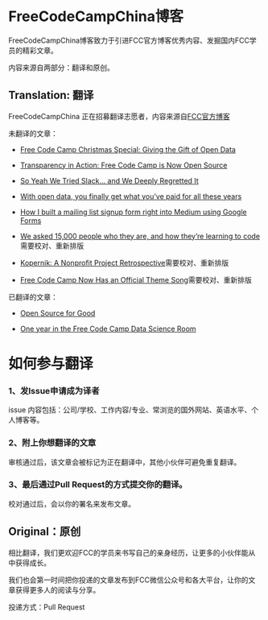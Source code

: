 # FreeCodeCampChina博客
FreeCodeCampChina博客致力于引进FCC官方博客优秀内容、发掘国内FCC学员的精彩文章。

内容来源自两部分：翻译和原创。

## Translation: 翻译
FreeCodeCampChina 正在招募翻译志愿者，内容来源自[FCC官方博客](https://medium.freecodecamp.com)

未翻译的文章：

* [Free Code Camp Christmas Special: Giving the Gift of Open Data](https://medium.freecodecamp.com/free-code-camp-christmas-special-giving-the-gift-of-data-6ecbf0313d62)

* [Transparency in Action: Free Code Camp is Now Open Source](https://medium.freecodecamp.com/transparency-in-action-free-code-camp-is-now-open-source-9dae1985d925#.gzz9xmlvl)

* [So Yeah We Tried Slack… and We Deeply Regretted It](https://medium.freecodecamp.com/so-yeah-we-tried-slack-and-we-deeply-regretted-it-391bcc714c81)

* [With open data, you finally get what you’ve paid for all these years](https://medium.freecodecamp.com/with-open-data-you-finally-get-what-your-taxes-already-paid-for-6f1990d98e9#.uve55q7zk)

* [How I built a mailing list signup form right into Medium using Google Forms](https://medium.freecodecamp.com/how-to-add-mailing-list-signup-to-your-medium-stories-using-google-forms-c717393b2f6#.bpyb8vafd) 

* [We asked 15,000 people who they are, and how they’re learning to code](https://medium.freecodecamp.com/we-asked-15-000-people-who-they-are-and-how-theyre-learning-to-code-4104e29b2781)需要校对、重新排版

* [Kopernik: A Nonprofit Project Retrospective](https://medium.freecodecamp.com/kopernik-retrospective-68685371b00b#.fkbnhehge)需要校对、重新排版

* [Free Code Camp Now Has an Official Theme Song](https://medium.freecodecamp.com/free-code-camp-now-has-an-official-theme-song-97765270d2bd?swoff=true#.11vmgznjx)需要校对、重新排版

已翻译的文章：

* [Open Source for Good](https://medium.freecodecamp.com/open-source-for-good-1a0ea9f32d5a)

* [One year in the Free Code Camp Data Science Room](https://medium.freecodecamp.com/one-year-experience-in-the-free-code-camp-data-science-room-c97eb905af1f)


# 如何参与翻译

### 1、发Issue申请成为译者

issue 内容包括：公司/学校、工作内容/专业、常浏览的国外网站、英语水平、个人博客等。

### 2、附上你想翻译的文章

审核通过后，该文章会被标记为正在翻译中，其他小伙伴可避免重复翻译。

### 3、最后通过Pull Request的方式提交你的翻译。

校对通过后，会以你的署名来发布文章。

## Original：原创

相比翻译，我们更欢迎FCC的学员来书写自己的亲身经历，让更多的小伙伴能从中获得成长。

我们也会第一时间把你投递的文章发布到FCC微信公众号和各大平台，让你的文章获得更多人的阅读与分享。

投递方式：Pull Request






